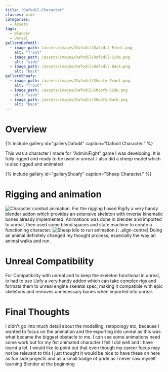 ```yaml
---
title: "Dafodil-Character"
classes: wide
categories:
  - Assets
tags:
  - Blender
  - Unreal
galleryDafodil:
  - image_path: /assets/images/Dafodil/Dafodil-Front.png
    alt: "front"
  - image_path: /assets/images/Dafodil/Dafodil-Side.png
    alt: "side"
  - image_path: /assets/images/Dafodil/Dafodil-Back.png
    alt: "back"
galleryShoafy:
  - image_path: /assets/images/Dafodil/Shoafy-Front.png
    alt: "front"
  - image_path: /assets/images/Dafodil/Shoafy-Side.png
    alt: "side"
  - image_path: /assets/images/Dafodil/Shoafy-Back.png
    alt: "back"
---
```


# Overview

{% include gallery id="galleryDafodil" caption="Dafodil Character." %}

This was a character I made for "AdminiFight" game I was developing. It is fully rigged and ready to be used in unreal. I also did a sheep model which is also rigged and animated

{% include gallery id="galleryShoafy" caption="Sheep Character." %}
# Rigging and animation
![Character combat animation.](/assets/images/Dafodil/Dafodil-Combat.gif)
For the rigging I used Rigify a very handy blender addon which provides an extensive skeleton with inverse kinematic bones already implemented.
Animations was done in blender and imported to unreal, then used some blend spaces and state machine to create a functioning character.
![Sheep idle to run animation.](/assets/images/Dafodil/Shoafy-IdleRun.gif){: .align-centre}
Doing an animal definitely changed my thought process, especially the way an animal walks and run.
# Unreal Compatibility
For Compatibility with unreal and to keep the skeleton functional in unreal, io had to use Uefy a very handy addon which can take complex rigs and formats them to unreal engine skeletal spec, making it compatible with epic skeletons and removes unnecessary bones when imported into unreal.
# Final Thoughts
I didn't go into much detail about the modelling, retopology etc, because I wanted to focus on the animation and the exporting into unreal as this was what became the biggest obstacle to me. I can see some animations need some work but for my fist animated character I fell I did well and I have learnt a lot.
I would like to point out that even though my career focus may not be relevant to this I just thought it would be nice to have these on here as fun side projects and as a small badge of pride as I never saw myself learning Blender at the beginning